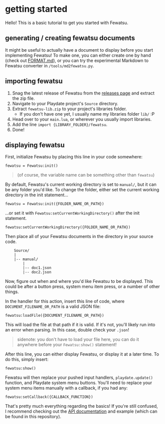 # getting started

Hello! This is a basic tutorial to get you started with Fewatsu.

## generating / creating fewatsu documents

It might be useful to actually have a document to display before you start implementing Fewatsu! To make one, you can either create one by hand (check out [FORMAT.md](FORMAT.md)), or you can try the experimental Markdown to Fewatsu converter in `/tools/md2fewatsu.py`.

## importing fewatsu

1. Snag the latest release of Fewatsu from the [releases page](https://github.com/Nanobot567/fewatsu/releases/latest) and extract the zip file.
2. Navigate to your Playdate project's `Source` directory.
3. Extract `fewatsu-lib.zip` to your project's libraries folder.
    - If you don't have one yet, I usually name my libraries folder `lib/` :P
4. Head over to your `main.lua`, or wherever you usually import libraries.
5. Add the line `import {LIBRARY_FOLDER}/fewatsu`.
6. Done!

## displaying fewatsu

First, initialize Fewatsu by placing this line in your code somewhere:

`fewatsu = Fewatsu:init()`

> (of course, the variable name can be something other than `fewatsu`)

By default, Fewatsu's current working directory is set to `manual/`, but it can be any folder you'd like. To change the folder, either set the current working directory in the init statement...

`fewatsu = Fewatsu:init({FOLDER_NAME_OR_PATH})`

...or set it with `Fewatsu:setCurrentWorkingDirectory()` after the init statement.

`fewatsu:setCurrentWorkingDirectory({FOLDER_NAME_OR_PATH})`

Then place all of your Fewatsu documents in the directory in your source code.

```
    Source/
    |
    |-- manual/
        |
        |-- doc1.json
        |-- doc2.json
```

Now, figure out when and where you'd like Fewatsu to be displayed. This could be after a button press, system menu item press, or a number of other things.

In the handler for this action, insert this line of code, where `DOCUMENT_FILENAME_OR_PATH` is a valid JSON file:

`fewatsu:loadFile({DOCUMENT_FILENAME_OR_PATH})`

This will load the file at that path if it is valid. If it's not, you'll likely run into an error when parsing. In this case, double check your `.json`!

> sidenote: you don't have to load your file here, you can do it anywhere before your `Fewatsu:show()` statement!

After this line, you can either display Fewatsu, or display it at a later time. To do this, simply insert:

`fewatsu:show()`

Fewatsu will then replace your pushed input handlers, `playdate.update()` function, and Playdate system menu buttons. You'll need to replace your system menu items manually with a callback, if you had any:

`fewatsu:setCallback({CALLBACK_FUNCTION})`

That's pretty much everything regarding the basics! If you're still confused, I recommend checking out the [API documentation](DOCUMENTATION.md) and example (which can be found in this repository).
